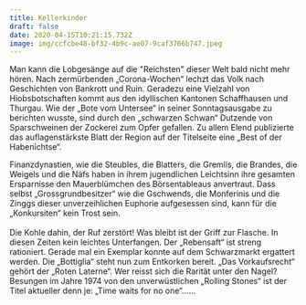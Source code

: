 ```yaml
---
title: Kellerkinder
draft: false
date: 2020-04-15T10:21:15.732Z
image: img/ccfcbe48-bf32-4b9c-ae07-9caf3766b747.jpeg
---
```

Man kann die Lobgesänge auf die "Reichsten" dieser Welt bald nicht mehr hören. Nach zermürbenden „Corona-Wochen“ lechzt das Volk nach Geschichten von Bankrott und Ruin. Geradezu eine Vielzahl von Hiobsbotschaften kommt aus den idyllischen Kantonen Schaffhausen und Thurgau. Wie der „Bote vom Untersee“ in seiner Sonntagsausgabe zu berichten wusste, sind durch den „schwarzen Schwan“ Dutzende von Sparschweinen der Zockerei zum Opfer gefallen. Zu allem Elend publizierte das auflagenstärkste Blatt der Region auf der Titelseite eine „Best of der Habenichtse“. 

Finanzdynastien, wie die Steubles, die Blatters, die Gremlis, die Brandes, die Weigels und die Näfs haben in ihrem jugendlichen Leichtsinn ihre gesamten Ersparnisse den Mauerblümchen des Börsentableaus anvertraut. Dass selbst „Grossgrundbesitzer“ wie die Gschwends, die Monferinis und die Zinggs dieser unverzeihlichen Euphorie aufgesessen sind, kann für die „Konkursiten“ kein Trost sein.\
\
Die Kohle dahin, der Ruf zerstört! Was bleibt ist der Griff zur Flasche. In diesen Zeiten kein leichtes Unterfangen. Der „Rebensaft“ ist streng rationiert. Gerade mal ein Exemplar konnte auf dem Schwarzmarkt ergattert werden. Die „Bottiglia“ steht nun zum Entkorken bereit. „Das Vorkaufsrecht“ gehört der „Roten Laterne“. Wer reisst sich die Rarität unter den Nagel? Besungen im Jahre 1974 von den unverwüstlichen „Rolling Stones“ ist der Titel aktueller denn je: „Time waits for no one“......